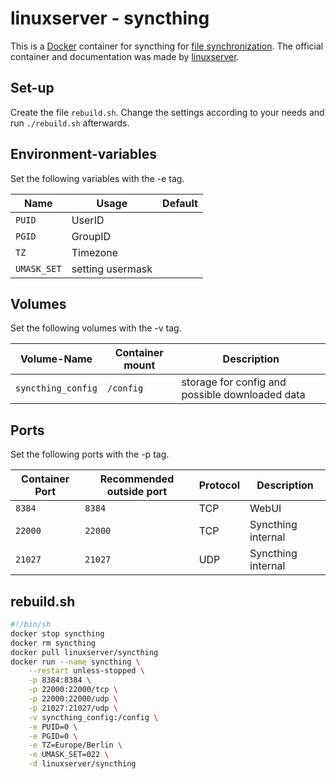 # linuxserver - syncthing

This is a [Docker](/wiki/docker.md) container for syncthing for
[file synchronization](../file-synchronization.md).
The official container and documentation was made by
[linuxserver](https://hub.docker.com/r/linuxserver/syncthing).

## Set-up

Create the file `rebuild.sh`.
Change the settings according to your needs and run `./rebuild.sh` afterwards.

## Environment-variables

Set the following variables with the -e tag.

| Name        | Usage            | Default |
| ----------- | ---------------- | ------- |
| `PUID`      | UserID           |         |
| `PGID`      | GroupID          |         |
| `TZ`        | Timezone         |         |
| `UMASK_SET` | setting usermask |         |

## Volumes

Set the following volumes with the -v tag.

| Volume-Name        | Container mount | Description                                     |
| ------------------ | --------------- | ----------------------------------------------- |
| `syncthing_config` | `/config`       | storage for config and possible downloaded data |

## Ports

Set the following ports with the -p tag.

| Container Port | Recommended outside port | Protocol | Description        |
| -------------- | ------------------------ | -------- | ------------------ |
| `8384`         | `8384`                   | TCP      | WebUI              |
| `22000`        | `22000`                  | TCP      | Syncthing internal |
| `21027`        | `21027`                  | UDP      | Syncthing internal |

## rebuild.sh

```sh
#!/bin/sh
docker stop syncthing
docker rm syncthing
docker pull linuxserver/syncthing
docker run --name syncthing \
    --restart unless-stopped \
    -p 8384:8384 \
    -p 22000:22000/tcp \
    -p 22000:22000/udp \
    -p 21027:21027/udp \
    -v syncthing_config:/config \
    -e PUID=0 \
    -e PGID=0 \
    -e TZ=Europe/Berlin \
    -e UMASK_SET=022 \
    -d linuxserver/syncthing
```
